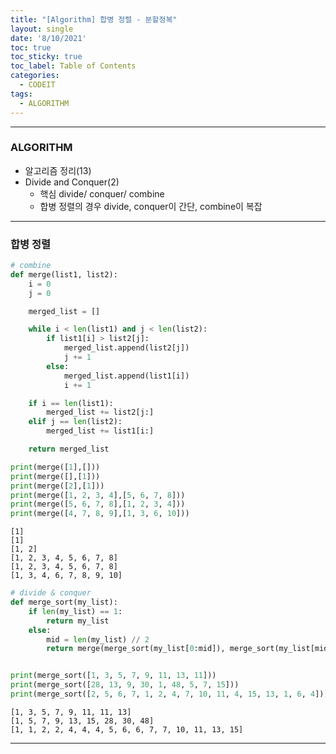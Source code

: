 ```yaml
---
title: "[Algorithm] 합병 정렬 - 분할정복"
layout: single
date: '8/10/2021'
toc: true
toc_sticky: true
toc_label: Table of Contents
categories:
  - CODEIT
tags:
  - ALGORITHM
---
```


---
### ALGORITHM
* 알고리즘 정리(13)
* Divide and Conquer(2)
  * 핵심 divide/ conquer/ combine
  * 합병 정렬의 경우 divide, conquer이 간단, combine이 복잡

---

### 합병 정렬


```python
# combine
def merge(list1, list2):
    i = 0
    j = 0

    merged_list = []

    while i < len(list1) and j < len(list2):
        if list1[i] > list2[j]:
            merged_list.append(list2[j])
            j += 1
        else:
            merged_list.append(list1[i])
            i += 1

    if i == len(list1):
        merged_list += list2[j:]
    elif j == len(list2):
        merged_list += list1[i:]

    return merged_list

print(merge([1],[]))
print(merge([],[1]))
print(merge([2],[1]))
print(merge([1, 2, 3, 4],[5, 6, 7, 8]))
print(merge([5, 6, 7, 8],[1, 2, 3, 4]))
print(merge([4, 7, 8, 9],[1, 3, 6, 10]))
```

    [1]
    [1]
    [1, 2]
    [1, 2, 3, 4, 5, 6, 7, 8]
    [1, 2, 3, 4, 5, 6, 7, 8]
    [1, 3, 4, 6, 7, 8, 9, 10]



```python
# divide & conquer
def merge_sort(my_list):
    if len(my_list) == 1:
        return my_list
    else:
        mid = len(my_list) // 2
        return merge(merge_sort(my_list[0:mid]), merge_sort(my_list[mid:len(my_list)]))


print(merge_sort([1, 3, 5, 7, 9, 11, 13, 11]))
print(merge_sort([28, 13, 9, 30, 1, 48, 5, 7, 15]))
print(merge_sort([2, 5, 6, 7, 1, 2, 4, 7, 10, 11, 4, 15, 13, 1, 6, 4]))
```

    [1, 3, 5, 7, 9, 11, 11, 13]
    [1, 5, 7, 9, 13, 15, 28, 30, 48]
    [1, 1, 2, 2, 4, 4, 4, 5, 6, 6, 7, 7, 10, 11, 13, 15]

---